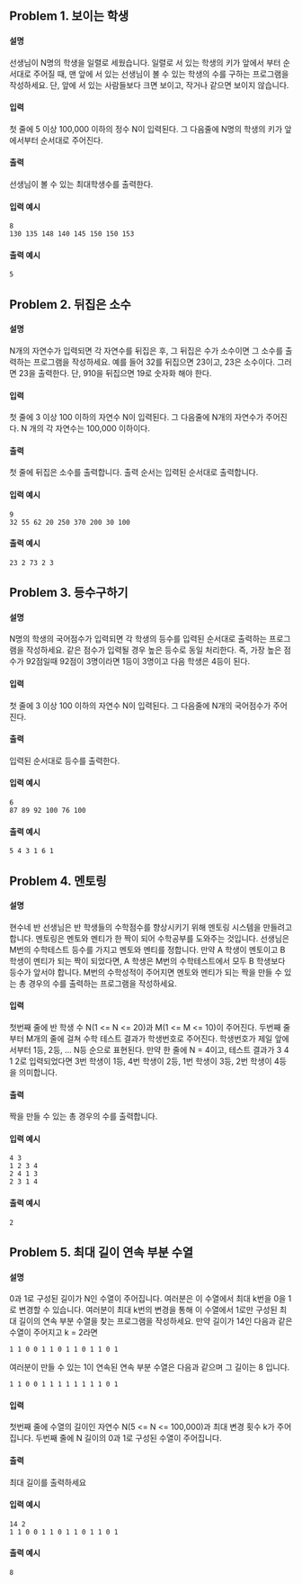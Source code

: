 ## Problem 1. 보이는 학생
#### 설명
선생님이 N명의 학생을 일렬로 세웠습니다. 일렬로 서 있는 학생의 키가 앞에서 부터 순서대로
주어질 때, 맨 앞에 서 있는 선생님이 볼 수 있는 학생의 수를 구하는 프로그램을 작성하세요.
단, 앞에 서 있는 사람들보다 크면 보이고, 작거나 같으면 보이지 않습니다.

#### 입력
첫 줄에 5 이상 100,000 이하의 정수 N이 입력된다. 그 다음줄에 N명의 학생의 키가 앞에서부터
순서대로 주어진다.

#### 출력
선생님이 볼 수 있는 최대학생수를 출력한다.

#### 입력 예시
```
8
130 135 148 140 145 150 150 153
```
#### 출력 예시
```
5
```

## Problem 2. 뒤집은 소수
#### 설명
N개의 자연수가 입력되면 각 자연수를 뒤집은 후, 그 뒤집은 수가 소수이면 그 소수를 출력하는 프로그램을 작성하세요.
예를 들어 32를 뒤집으면 23이고, 23은 소수이다. 그러면 23을 출력한다.
단, 910을 뒤집으면 19로 숫자화 해야 한다.

#### 입력
첫 줄에 3 이상 100 이하의 자연수 N이 입력된다. 그 다음줄에 N개의 자연수가 주어진다.
N 개의 각 자연수는 100,000 이하이다.

#### 출력
첫 줄에 뒤집은 소수를 출력합니다. 출력 순서는 입력된 순서대로 출력합니다.

#### 입력 예시
```
9
32 55 62 20 250 370 200 30 100
```
#### 출력 예시
```
23 2 73 2 3
```

## Problem 3. 등수구하기
#### 설명
N명의 학생의 국어점수가 입력되면 각 학생의 등수를 입력된 순서대로 출력하는 프로그램을 작성하세요.
같은 점수가 입력될 경우 높은 등수로 동일 처리한다. 즉, 가장 높은 점수가 92점일때 92점이 3명이라면
1등이 3명이고 다음 학생은 4등이 된다.

#### 입력
첫 줄에 3 이상 100 이하의 자연수 N이 입력된다. 그 다음줄에 N개의 국어점수가 주어진다.

#### 출력
입력된 순서대로 등수를 출력한다.

#### 입력 예시
```
6
87 89 92 100 76 100
```
#### 출력 예시
```
5 4 3 1 6 1
```

## Problem 4. 멘토링
#### 설명
현수네 반 선생님은 반 학생들의 수학점수를 향상시키기 위해 멘토링 시스템을 만들려고 합니다.
멘토링은 멘토와 멘티가 한 짝이 되어 수학공부를 도와주는 것입니다.
선생님은 M번의 수학테스트 등수를 가지고 멘토와 멘티를 정합니다.
만약 A 학생이 멘토이고 B 학생이 멘티가 되는 짝이 되었다면, A 학생은 M번의 수학테스트에서 모두
B 학생보다 등수가 앞서야 합니다. M번의 수학성적이 주어지면 멘토와 멘티가 되는 짝을 만들 수 있는
총 경우의 수를 출력하는 프로그램을 작성하세요.

#### 입력
첫번째 줄에 반 학생 수 N(1 <= N <= 20)과 M(1 <= M <= 10)이 주어진다.
두번째 줄부터 M개의 줄에 걸쳐 수학 테스트 결과가 학생번호로 주어진다. 학생번호가 제일 앞에서부터
1등, 2등, ... N등 순으로 표현된다. 만약 한 줄에 N = 4이고, 테스트 결과가 3 4 1 2로 입력되었다면
3번 학생이 1등, 4번 학생이 2등, 1번 학생이 3등, 2번 학생이 4등을 의미합니다.

#### 출력
짝을 만들 수 있는 총 경우의 수를 출력합니다.

#### 입력 예시
```
4 3
1 2 3 4
2 4 1 3
2 3 1 4
```
#### 출력 예시
```
2
```

## Problem 5. 최대 길이 연속 부분 수열
#### 설명
0과 1로 구성된 길이가 N인 수열이 주어집니다. 여러분은 이 수열에서 최대 k번을 0을 1로
변경할 수 있습니다. 여러분이 최대 k번의 변경을 통해 이 수열에서 1로만 구성된 최대 길이의
연속 부분 수열을 찾는 프로그램을 작성하세요.
만약 길이가 14인 다음과 같은 수열이 주어지고 k = 2라면
```
1 1 0 0 1 1 0 1 1 0 1 1 0 1
```
여러분이 만들 수 있는 1이 연속된 연속 부분 수열은 다음과 같으며 그 길이는 8 입니다.
```
1 1 0 0 1 1 1 1 1 1 1 1 0 1
```

#### 입력
첫번째 줄에 수열의 길이인 자연수 N(5 <= N <= 100,000)과 최대 변경 횟수 k가 주어집니다.
두번째 줄에 N 길이의 0과 1로 구성된 수열이 주어집니다.

#### 출력
최대 길이를 출력하세요

#### 입력 예시
```
14 2
1 1 0 0 1 1 0 1 1 0 1 1 0 1
```
#### 출력 예시
```
8
```
